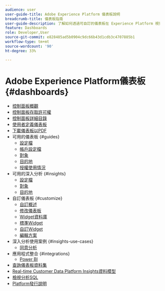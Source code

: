 ```yaml
---
audience: user
user-guide-title: Adobe Experience Platform 儀表板說明
breadcrumb-title: 儀表板指南
user-guide-description: 了解如何透過可自訂的儀表板在 Experience Platform 視覺化資料。
feature: Dashboards
role: Developer,User
source-git-commit: e828485ad5b0904c9dc66b43d1cdb3c4707885b1
workflow-type: tm+mt
source-wordcount: '90'
ht-degree: 33%

---
```



# Adobe Experience Platform儀表板 {#dashboards}

* [控制面板概觀](home.md)
* [控制面板存取許可權](permissions.md)
* [控制面板詳細目錄](inventory.md)
* [使用者定義儀表板](user-defined-dashboards.md)
* [下載儀表板以PDF](download.md)
* 可用的儀表板 {#guides}
   * [設定檔](guides/profiles.md)
   * [帳戶設定檔](guides/account-profiles.md)
   * [對象](guides/audiences.md)
   * [目的地](guides/destinations.md)
   * [授權使用情況](guides/license-usage.md)
* 可用的深入分析 {#insights}
   * [設定檔](insights/profiles.md)
   * [對象](insights/audiences.md)
   * [目的地](insights/destinations.md)
* 自訂儀表板 {#customize}
   * [自訂概述](customize/overview.md)
   * [修改儀表板](customize/modify.md)
   * [Widget資料庫](customize/widget-library.md)
   * [標準Widget](customize/standard-widgets.md)
   * [自訂Widget](customize/custom-widgets.md)
   * [編輯方案](customize/edit-schema.md)
* 深入分析使用案例 {#insights-use-cases}
   * [同意分析](insights-use-cases/consent-analysis.md)
* 應用程式整合 {#integrations}
   * [Power BI](integrations/power-bi.md)
* [查詢儀表板資料集](query.md)
* [Real-time Customer Data Platform Insights資料模型](cdp-insights-data-model.md)
* [檢視分析SQL](view-sql.md)
* [Platform發行說明](https://experienceleague.adobe.com/en/docs/experience-platform/release-notes/latest)